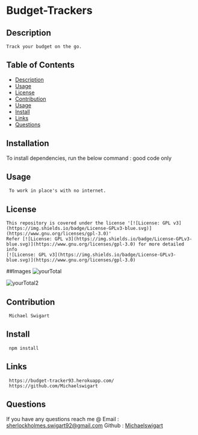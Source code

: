    
  #  Budget-Trackers
    
    
  ##  Description
    Track your budget on the go.
  ## Table of Contents
  * [Description](#description)
  * [Usage](#usage)
  * [License](#license)
  * [Contribution](#contribution)
  * [Usage](#usage)
  * [Install](#Install)
  * [Links](#Links)
  * [Questions](#questions)
  ## Installation
  To install dependencies, run the below command :
    good code only
  ## Usage
     To work in place's with no internet.
  ## License
    This repository is covered under the license '[![License: GPL v3](https://img.shields.io/badge/License-GPLv3-blue.svg)](https://www.gnu.org/licenses/gpl-3.0)' 
    Refer [![License: GPL v3](https://img.shields.io/badge/License-GPLv3-blue.svg)](https://www.gnu.org/licenses/gpl-3.0) for more detailed info 
    [![License: GPL v3](https://img.shields.io/badge/License-GPLv3-blue.svg)](https://www.gnu.org/licenses/gpl-3.0)
    
  ##Images
  ![yourTotal](https://user-images.githubusercontent.com/73671076/115478810-859e8d80-a20c-11eb-9e3b-fa85689e2066.png)
  
  
![yourTotal2](https://user-images.githubusercontent.com/73671076/115478821-89caab00-a20c-11eb-8b52-cdf73705c4b9.png)

    
  ## Contribution
     Michael Swigart
  ## Install
     npm install
     
  ## Links
     https://budget-tracker93.herokuapp.com/
     https://github.com/Michaelswigart
  
  ## Questions
   If you have any questions reach me @ 
   Email : [sherlockholmes.swigart92@gmail.com](mailto:sherlockholmes.swigart92@gmail.com)
   Github : [Michaelswigart](https://github.com/Michaelswigart)
  
